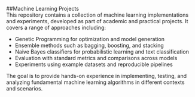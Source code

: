 ##Machine Learning Projects  
This repository contains a collection of machine learning implementations and experiments, developed as part of academic and practical projects. It covers a range of approaches including:

- Genetic Programming for optimization and model generation  
- Ensemble methods such as bagging, boosting, and stacking  
- Naive Bayes classifiers for probabilistic learning and text classification  
- Evaluation with standard metrics and comparisons across models  
- Experiments using example datasets and reproducible pipelines  

The goal is to provide hands-on experience in implementing, testing, and analyzing fundamental machine learning algorithms in different contexts and scenarios.
